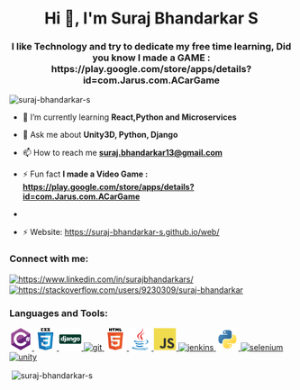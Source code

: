 <h1 align="center">Hi 👋, I'm Suraj Bhandarkar S</h1>
<h3 align="center">I like Technology and try to dedicate my free time learning, Did you know I made a GAME : https://play.google.com/store/apps/details?id=com.Jarus.com.ACarGame</h3>

<p align="left"> <img src="https://komarev.com/ghpvc/?username=suraj-bhandarkar-s&label=Profile%20views&color=0e75b6&style=flat" alt="suraj-bhandarkar-s" /> </p>

- 🌱 I’m currently learning **React,Python and Microservices**

- 💬 Ask me about **Unity3D, Python, Django**

- 📫 How to reach me **suraj.bhandarkar13@gmail.com**

- ⚡ Fun fact **I made a Video Game : https://play.google.com/store/apps/details?id=com.Jarus.com.ACarGame**
- 
- ⚡ Website: https://suraj-bhandarkar-s.github.io/web/

<h3 align="left">Connect with me:</h3>
<p align="left">
<a href="https://linkedin.com/in/https://www.linkedin.com/in/surajbhandarkars/" target="blank"><img align="center" src="https://raw.githubusercontent.com/rahuldkjain/github-profile-readme-generator/master/src/images/icons/Social/linked-in-alt.svg" alt="https://www.linkedin.com/in/surajbhandarkars/" height="30" width="40" /></a>
<a href="https://stackoverflow.com/users/https://stackoverflow.com/users/9230309/suraj-bhandarkar" target="blank"><img align="center" src="https://raw.githubusercontent.com/rahuldkjain/github-profile-readme-generator/master/src/images/icons/Social/stack-overflow.svg" alt="https://stackoverflow.com/users/9230309/suraj-bhandarkar" height="30" width="40" /></a>
</p>

<h3 align="left">Languages and Tools:</h3>
<p align="left"> <a href="https://www.w3schools.com/cs/" target="_blank" rel="noreferrer"> <img src="https://raw.githubusercontent.com/devicons/devicon/master/icons/csharp/csharp-original.svg" alt="csharp" width="40" height="40"/> </a> <a href="https://www.w3schools.com/css/" target="_blank" rel="noreferrer"> <img src="https://raw.githubusercontent.com/devicons/devicon/master/icons/css3/css3-original-wordmark.svg" alt="css3" width="40" height="40"/> </a> <a href="https://www.djangoproject.com/" target="_blank" rel="noreferrer"> <img src="https://raw.githubusercontent.com/devicons/devicon/master/icons/django/django-original.svg" alt="django" width="40" height="40"/> </a> <a href="https://git-scm.com/" target="_blank" rel="noreferrer"> <img src="https://www.vectorlogo.zone/logos/git-scm/git-scm-icon.svg" alt="git" width="40" height="40"/> </a> <a href="https://www.w3.org/html/" target="_blank" rel="noreferrer"> <img src="https://raw.githubusercontent.com/devicons/devicon/master/icons/html5/html5-original-wordmark.svg" alt="html5" width="40" height="40"/> </a> <a href="https://www.java.com" target="_blank" rel="noreferrer"> <img src="https://raw.githubusercontent.com/devicons/devicon/master/icons/java/java-original.svg" alt="java" width="40" height="40"/> </a> <a href="https://developer.mozilla.org/en-US/docs/Web/JavaScript" target="_blank" rel="noreferrer"> <img src="https://raw.githubusercontent.com/devicons/devicon/master/icons/javascript/javascript-original.svg" alt="javascript" width="40" height="40"/> </a> <a href="https://www.jenkins.io" target="_blank" rel="noreferrer"> <img src="https://www.vectorlogo.zone/logos/jenkins/jenkins-icon.svg" alt="jenkins" width="40" height="40"/> </a> <a href="https://www.python.org" target="_blank" rel="noreferrer"> <img src="https://raw.githubusercontent.com/devicons/devicon/master/icons/python/python-original.svg" alt="python" width="40" height="40"/> </a> <a href="https://www.selenium.dev" target="_blank" rel="noreferrer"> <img src="https://raw.githubusercontent.com/detain/svg-logos/780f25886640cef088af994181646db2f6b1a3f8/svg/selenium-logo.svg" alt="selenium" width="40" height="40"/> </a> <a href="https://unity.com/" target="_blank" rel="noreferrer"> <img src="https://www.vectorlogo.zone/logos/unity3d/unity3d-icon.svg" alt="unity" width="40" height="40"/> </a> </p>

<p>&nbsp;<img align="center" src="https://github-readme-stats.vercel.app/api?username=suraj-bhandarkar-s&show_icons=true&locale=en" alt="suraj-bhandarkar-s" /></p>


